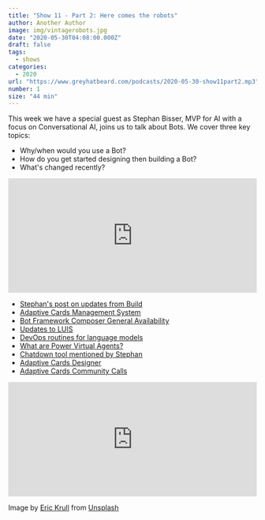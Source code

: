 ```yaml
---
title: "Show 11 - Part 2: Here comes the robots"
author: Another Author
image: img/vintagerobots.jpg
date: "2020-05-30T04:08:00.000Z"
draft: false
tags: 
  - shows
categories:
  - 2020
url: "https://www.greyhatbeard.com/podcasts/2020-05-30-show11part2.mp3"
number: 1
size: "44 min"
---
```



This week we have a special guest as Stephan Bisser, MVP for AI with a focus on Conversational AI, joins us to talk about Bots. We cover three key topics:
- Why/when would you use a Bot?
- How do you get started designing then building a Bot?
- What's changed recently?


<iframe src="https://open.spotify.com/embed-podcast/episode/3vgRIMFnSFbkYwt0eb870v" width="100%" height="232" frameborder="0" allowtransparency="true" allow="encrypted-media"></iframe>

- [Stephan's post on updates from Build](https://bisser.io/conversational-ai-updates-from-msbuild-2020/)
- [Adaptive Cards Management System](https://github.com/microsoft/adaptivecards-templates/tree/dev/private-templates-service)
- [Bot Framework Composer General Availability](https://docs.microsoft.com/en-us/composer/introduction)
- [Updates to LUIS](https://www.luis.ai/)
- [DevOps routines for language models](https://github.com/Azure-Samples/LUIS-DevOps-Template)
- [What are Power Virtual Agents?](https://docs.microsoft.com/en-us/power-virtual-agents/fundamentals-what-is-power-virtual-agents)  
- [Chatdown tool mentioned by Stephan](https://github.com/microsoft/botbuilder-tools/tree/master/packages/Chatdown)
- [Adaptive Cards Designer](https://adaptivecards.io/designer/)
- [Adaptive Cards Community Calls](https://adaptivecards.io/community-calls/)


<iframe src="https://open.spotify.com/embed-podcast/episode/3vgRIMFnSFbkYwt0eb870v" width="100%" height="232" frameborder="0" allowtransparency="true" allow="encrypted-media"></iframe>


Image by [Eric Krull](https://unsplash.com/@ekrull) from [Unsplash](https://unsplash.com)
